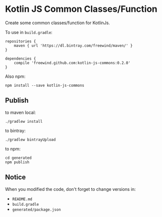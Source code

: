 Kotlin JS Common Classes/Function
=================================

Create some common classes/function for KotlinJs.

To use in `build.gradle`:

```
repositories {
    maven { url 'https://dl.bintray.com/freewind/maven/' }
}

dependencies {
    compile 'freewind.github.com:kotlin-js-commons:0.2.0'
}
```

Also npm:

```
npm install --save kotlin-js-commons
```

Publish
-------

to maven local:

```
./gradlew install
```

to bintray:

```
./gradlew bintrayUpload
```

to npm:

```
cd generated
npm publish
```

Notice
------

When you modified the code, don't forget to change versions in:

- `README.md`
- `build.gradle`
- `generated/package.json`
